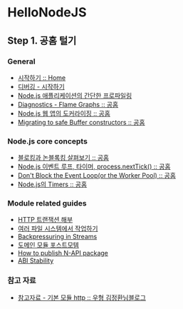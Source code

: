 # HelloNodeJS
## Step 1. 공홈 털기
### General

- [시작하기 :: Home](https://nodejs.org/ko/docs/guides/debugging-getting-started/)
- [디버깅 - 시작하기](https://github.com/accidentlywoo/HelloNodeJS/tree/main/DebugingStart)
- [Node.js 애플리케이션의 간단한 프로파일링](https://github.com/accidentlywoo/HelloNodeJS/tree/main/Profiling) 
- [Diagnostics - Flame Graphs :: 공홈]()
- [Node.js 웹 앱의 도커라이징 :: 공홈]()
- [Migrating to safe Buffer constructors :: 공홈]()

### Node.js core concepts
- [블로킹과 논블록킹 살펴보기 :: 공홈]()
- [Node.js 이벤트 루프, 타이머, process.nextTick() :: 공홈]()
- [Don't Block the Event Loop(or the Worker Pool) :: 공홈]()
- [Node.js의 Timers :: 공홈]()

### Module related guides
- [HTTP 트랜잭션 해부]()
- [여러 파일 시스템에서 작업하기]()
- [Backpressuring in Streams]()
- [도메인 모듈 포스트모템]()
- [How to publish N-API package]()
- [ABI Stability]()

### 참고 자료
- [참고자료 - 기본 모듈 http :: 우형 김정환님블로그](https://jeonghwan-kim.github.io/series/2018/12/02/node-web-2_http.html)